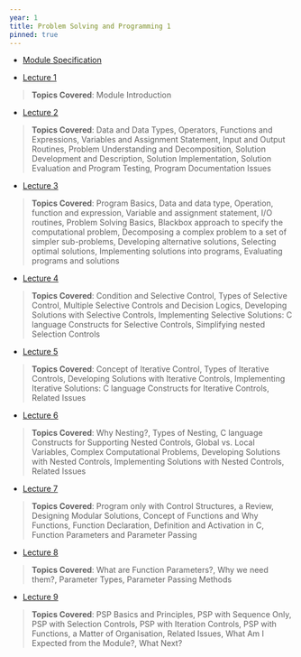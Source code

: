 ```yaml
---
year: 1
title: Problem Solving and Programming 1
pinned: true
---
```


- [Module Specification](https://drive.google.com/file/d/1dmnGizYQKrWENbchEVmFjRWjs61rVhcD/view?usp=sharing)

- [Lecture 1](https://docs.google.com/presentation/d/1YOYAdNygiSpqo9luQCQKPLP_ICmhFzJS/edit?usp=sharing&ouid=101382768549110578022&rtpof=true&sd=true)
> **Topics Covered**: Module Introduction

- [Lecture 2](https://docs.google.com/presentation/d/1srOyzPMg7KZztLndw39-_txG5XpS2Gt2/edit?usp=sharing&ouid=101382768549110578022&rtpof=true&sd=true)
> **Topics Covered**: Data and Data Types, Operators, Functions and Expressions, Variables and Assignment Statement, Input and Output Routines, Problem Understanding and Decomposition, Solution Development and Description, Solution Implementation, Solution Evaluation and Program Testing, Program Documentation Issues

- [Lecture 3](https://docs.google.com/presentation/d/1FRmWpJJvR5e3iHTIMxTH-jzpTtWXpQL0/edit?usp=sharing&ouid=101382768549110578022&rtpof=true&sd=true)
> **Topics Covered**: Program Basics, Data and data type, Operation, function and expression, Variable and assignment statement, I/O routines, Problem Solving Basics, Blackbox approach to specify the computational problem, Decomposing a complex problem to a set of simpler sub-problems, Developing alternative solutions, Selecting optimal solutions, Implementing solutions into programs, Evaluating programs and solutions

- [Lecture 4](https://docs.google.com/presentation/d/1Pm8HxLWoTo7JV40e2CPQEr0rltZ-Zli8/edit?usp=sharing&ouid=101382768549110578022&rtpof=true&sd=true)
> **Topics Covered**: Condition and Selective Control, Types of Selective Control, Multiple Selective Controls and Decision Logics, Developing Solutions with Selective Controls, Implementing Selective Solutions: C language Constructs for Selective Controls, Simplifying nested Selection Controls

- [Lecture 5](https://docs.google.com/presentation/d/1ovVurHyBA4s-s3UhYseoBKynDkyGOzfk/edit?usp=sharing&ouid=101382768549110578022&rtpof=true&sd=true)
> **Topics Covered**: Concept of Iterative Control, Types of Iterative Controls, Developing Solutions with Iterative Controls, Implementing Iterative Solutions: C language Constructs for Iterative Controls, Related Issues

- [Lecture 6](https://docs.google.com/presentation/d/1BiPV0g2uN_IFchImp1rD33ZHrppIIPjs/edit?usp=sharing&ouid=101382768549110578022&rtpof=true&sd=true)
> **Topics Covered**: Why Nesting?, Types of Nesting, C language Constructs for Supporting Nested Controls, Global vs. Local Variables, Complex Computational Problems, Developing Solutions with Nested Controls, Implementing Solutions with Nested Controls, Related Issues

- [Lecture 7](https://docs.google.com/presentation/d/1T3ca4slLuIx3idCMZiCK7uf-BZEe2OsT/edit?usp=sharing&ouid=101382768549110578022&rtpof=true&sd=true)
> **Topics Covered**: Program only with Control Structures, a Review, Designing Modular Solutions, Concept of Functions and Why Functions, Function Declaration, Definition and Activation in C, Function Parameters and Parameter Passing

- [Lecture 8](https://docs.google.com/presentation/d/10qaI9ZYvKKKb5B3aWE2epZcWt0ez-N-R/edit?usp=sharing&ouid=101382768549110578022&rtpof=true&sd=true)
> **Topics Covered**: What are Function Parameters?, Why we need them?, Parameter Types, Parameter Passing Methods
> 
- [Lecture 9](https://docs.google.com/presentation/d/16_GG_OF_I8rKz9ZKulKNuSJ3Q4g699JA/edit?usp=sharing&ouid=101382768549110578022&rtpof=true&sd=true)
> **Topics Covered**: PSP Basics and Principles, PSP with Sequence Only, PSP with Selection Controls, PSP with Iteration Controls, PSP with Functions, a Matter of Organisation, Related Issues, What Am I Expected from the Module?, What Next?
